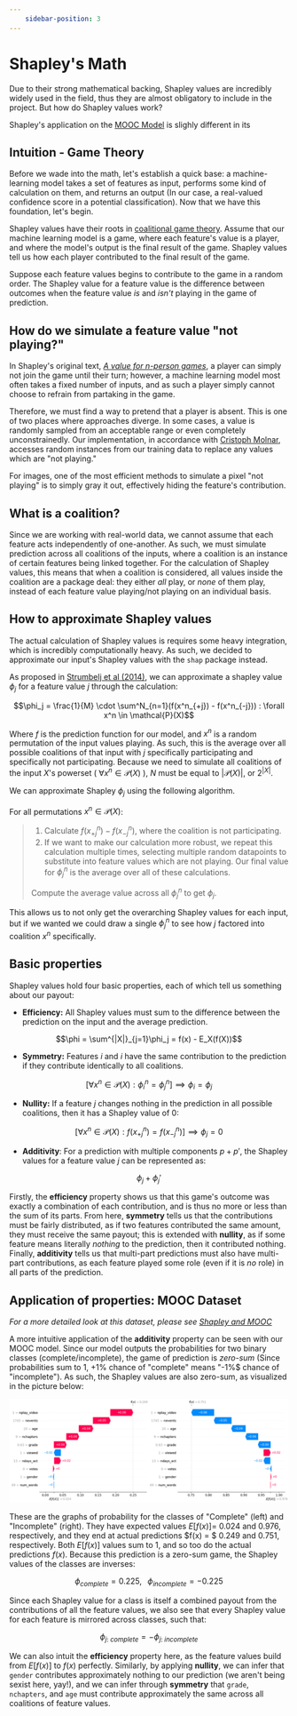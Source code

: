 ```yaml
---
    sidebar-position: 3 
---
```


# Shapley's Math
Due to their strong mathematical backing, Shapley values are incredibly widely used in the field, thus they are almost obligatory to include in the project. But how do Shapley values work?

Shapley's application on the [MOOC Model](./Shapley%20and%20MOOC.md) is slighly different in its 


## Intuition - Game Theory
Before we wade into the math, let's establish a quick base: a machine-learning model takes a set of features as input, performs some kind of calculation on them, and returns an output (In our case, a real-valued confidence score in a potential classification). Now that we have this foundation, let's begin.

Shapley values have their roots in [coalitional game theory](https://en.wikipedia.org/wiki/Cooperative_game_theory). Assume that our machine learning model is a game, where each feature's value is a player, and where the model's output is the final result of the game. Shapley values tell us how each player contributed to the final result of the game.

Suppose each feature values begins to contribute to the game in a random order. The Shapley value for a feature value is the difference between outcomes when the feature value *is* and *isn't* playing in the game of prediction.

## How do we simulate a feature value "not playing?"
In Shapley's original text, [*A value for n-person games*](https://www.rand.org/content/dam/rand/pubs/papers/2021/P295.pdf), a player can simply not join the game until their turn; however, a machine learning model most often takes a fixed number of inputs, and as such a player simply cannot choose to refrain from partaking in the game.

Therefore, we must find a way to pretend that a player is absent. This is one of two places where approaches diverge. In some cases, a value is randomly sampled from an acceptable range or even completely unconstrainedly. Our implementation, in accordance with [Cristoph Molnar](https://christophm.github.io/interpretable-ml-book/shapley.html#:~:text=It%20is%20not%20sufficient%20to%20access%20the%20prediction%20function%20because%20you%20need%20the%20data%20to%20replace%20parts%20of%20the%20instance%20of%20interest%20with%20values%20from%20randomly%20drawn%20instances%20of%20the%20data.), accesses random instances from our training data to replace any values which are "not playing."

For images, one of the most efficient methods to simulate a pixel "not playing" is to simply gray it out, effectively hiding the feature's contribution.

## What is a coalition?
Since we are working with real-world data, we cannot assume that each feature acts independently of one-another. As such, we must simulate prediction across all coalitions of the inputs, where a coalition is an instance of certain features being linked together. For the calculation of Shapley values, this means that when a coalition is considered, all values inside the coalition are a package deal: they either *all* play, or *none* of them play, instead of each feature value playing/not playing on an individual basis.

## How to approximate Shapley values
The actual calculation of Shapley values is requires some heavy integration, which is incredibly computationally heavy. As such, we decided to approximate our input's Shapley values with the ```shap``` package instead.

As proposed in [Strumbelj et al (2014)](https://link.springer.com/article/10.1007/s10115-013-0679-x), we can approximate a shapley value $\phi_j$ for a feature value $j$ through the calculation:

$$\phi_j = \frac{1}{M} \cdot \sum^N_{n=1}(f(x^n_{+j}) - f(x^n_{-j})) : \forall x^n \in \mathcal{P}(X)$$

Where $f$ is the prediction function for our model, and $x^n$ is a random permutation of the input values playing. As such, this is the average over all possible coalitions of that input with $j$ specifically participating and specifically not participating. Because we need to simulate all coalitions of the input $X$'s powerset ( $\forall x^n \in \mathcal{P}(X)$ ), $N$ must be equal to $|\mathcal{P}(X)|$, or $2^{|X|}$.

We can approximate Shapley $\phi_j$ using the following algorithm. 

For all permutations $x^n \in \mathcal{P}(X)$:
>   1. Calculate $f(x^n_{+j}) - f(x^n_{-j})$, where the coalition is not participating.
>   2. If we want to make our calculation more robust, we repeat this calculation multiple times, selecting multiple random datapoints to substitute into feature values which are not playing. Our final value for $\phi^n_j$ is the average over all of these calculations.
>
>Compute the average value across all $\phi^n_j$ to get $\phi_j$.

This allows us to not only get the overarching Shapley values for each input, but if we wanted we could draw a single $\phi^n_j$ to see how $j$ factored into coalition $x^n$ specifically.

## Basic properties
Shapley values hold four basic properties, each of which tell us something about our payout:

- **Efficiency:** All Shapley values must sum to the difference between the prediction on the input and the average prediction.

$$\phi = \sum^{|X|}_{j=1}\phi_j = f(x) - E_X(f(X))$$

- **Symmetry:** Features $i$ and $i$ have the same contribution to the prediction if they contribute identically to all coalitions.

$$[\forall x^n \in \mathcal{P}(X) : \phi{^n_i} = \phi^n_j] \implies \phi_i = \phi_j$$

- **Nullity:** If a feature $j$ changes nothing in the prediction in all possible coalitions, then it has a Shapley value of 0: 

$$[\forall x^n \in \mathcal{P}(X) : f(x^n_{+j}) = f(x^n_{-j})] \implies \phi_j = 0$$

- **Additivity**: For a prediction with multiple components $p + p'$, the Shapley values for a feature value $j$ can be represented as:

$$\phi_j + \phi_j'$$

Firstly, the **efficiency** property shows us that this game's outcome was exactly a combination of each contribution, and is thus no more or less than the sum of its parts. From here, **symmetry** tells us that the contributions must be fairly distributed, as if two features contributed the same amount, they must receive the same payout; this is extended with **nullity**, as if some feature means literally *nothing* to the prediction, then it contributed nothing. Finally, **additivity** tells us that multi-part predictions must also have multi-part contributions, as each feature played some role (even if it is *no* role) in all parts of the prediction.

## Application of properties: MOOC Dataset
*For a more detailed look at this dataset, please see [Shapley and MOOC](./Shapley%20and%20MOOC.md)*

A more intuitive application of the **additivity** property can be seen with our MOOC model. Since our model outputs the probabilities for two binary classes (complete/incomplete), the game of prediction is *zero-sum* (Since probabilities sum to 1, $+1\%$ chance of "complete" means "-1\%$ chance of "incomplete"). As such, the Shapley values are also zero-sum, as visualized in the picture below:

![Shapley value graphs for "complete"/"incomplete"](\img\shap_math_additivity.png)

These are the graphs of probability for the classes of "Complete" (left) and "Incomplete" (right). They have expected values $E[f(x)] =$ $0.024$ and $0.976$, respectively, and they end at actual predictions $f(x) = $ $0.249$ and $0.751$, respectively. Both $E[f(x)]$ values sum to 1, and so too do the actual predictions $f(x)$. Because this prediction is a zero-sum game, the Shapley values of the classes are inverses:

$$\phi_{complete}=0.225, \;\;\; \phi_{incomplete}=-0.225$$

Since each Shapley value for a class is itself a combined payout from the contributions of all the feature values, we also see that every Shapley value for each feature is mirrored across classes, such that:

$$\phi_{j:\;complete} = - \phi_{j:\;incomplete}$$

We can also intuit the **efficiency** property here, as the feature values build from $E[f(x)]$ to $f(x)$ perfectly. Similarly, by applying **nullity**, we can infer that ```gender``` contributes approximately nothing to our prediction (we aren't being sexist here, yay!), and we can infer through **symmetry** that ```grade```, ```nchapters```, and ```age``` must contribute approximately the same across all coalitions of feature values.